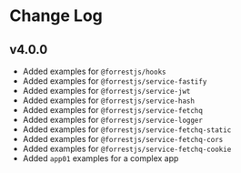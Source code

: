 # Change Log

## v4.0.0

- Added examples for `@forrestjs/hooks`
- Added examples for `@forrestjs/service-fastify`
- Added examples for `@forrestjs/service-jwt`
- Added examples for `@forrestjs/service-hash`
- Added examples for `@forrestjs/service-fetchq`
- Added examples for `@forrestjs/service-logger`
- Added examples for `@forrestjs/service-fetchq-static`
- Added examples for `@forrestjs/service-fetchq-cors`
- Added examples for `@forrestjs/service-fetchq-cookie`
- Added `app01` examples for a complex app
